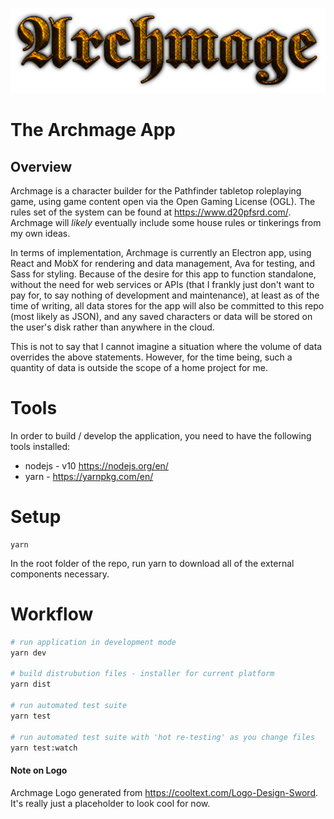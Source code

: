  ![Archmage](./docs/archmage_logo.png "Archmage")
# The Archmage App

## Overview
Archmage is a character builder for the Pathfinder tabletop roleplaying game, using game content open via the Open Gaming License (OGL).  The rules set of the system can be found at https://www.d20pfsrd.com/.  Archmage will *likely* eventually include some house rules or tinkerings from my own ideas.

In terms of implementation, Archmage is currently an Electron app, using React and MobX for rendering and data management, Ava for testing, and Sass for styling. Because of the desire for this app to function standalone, without the need for web services or APIs (that I frankly just don't want to pay for, to say nothing of development and maintenance), at least as of the time of writing, all data stores for the app will also be committed to this repo (most likely as JSON), and any saved characters or data will be stored on the user's disk rather than anywhere in the cloud.

This is not to say that I cannot imagine a situation where the volume of data overrides the above statements.  However, for the time being, such a quantity of data is outside the scope of a home project for me.

# Tools

In order to build / develop the application, you need to have the following tools installed:
* nodejs - v10 https://nodejs.org/en/
* yarn   - https://yarnpkg.com/en/

# Setup
```
yarn
```
In the root folder of the repo, run yarn to download all of the external components necessary.

# Workflow

```bash
# run application in development mode
yarn dev

# build distrubution files - installer for current platform
yarn dist

# run automated test suite
yarn test

# run automated test suite with 'hot re-testing' as you change files
yarn test:watch
```

#### Note on Logo
Archmage Logo generated from https://cooltext.com/Logo-Design-Sword.  It's really just a placeholder to look cool for now.
